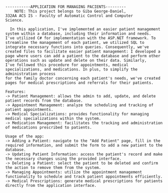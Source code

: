     -----------APPLICATION FOR MANAGING PACIENTS--------- 
        NOTE: This project belongs to Giba George-Daniel,
    332AA ACS IS - Faculty of Automatic Control and Computer
    Science. 

      In this application, I've implemented an easier patient management system within a database, including their information and needs.
    I've utilized C# for implementation with the ASP.NET framework. To streamline the management of each patient, we utilized SQL to 
    integrate necessary functions into queries. Consequently, we've created files to facilitate easier patient management: I developed a 
    page where users can add a patient to the database and perform other operations such as update and delete on their data. Similarly, 
    I've followed this procedure for appointments, medical specializations, and medications. In plus, to simplify the administration process 
    for the family doctor concerning each patient's needs, we've created pages for medical prescriptions and referrals for their patients.
    
    Features:
    -> Patient Management: allows the admin to add, update, and delete patient records from the database.
    -> Appointment Management: analyze the scheduling and tracking of patient appointments.
    -> Medical Specializations: provides functionality for managing medical specializations within the system.
    -> Medication Management: facilitates the tracking and administration of medications prescribed to patients.
    
    Usage of the app:
    -> Adding a Patient: navigate to the "Add Patient" page, fill in the required information, and submit the form to add a new patient to the database.
    -> Updating Patient Information: access the patient's record and make the necessary changes using the provided interface.
    -> Deleting a Patient: select the patient to be deleted and confirm the action to remove them from the system.
    -> Managing Appointments: utilize the appointment management functionality to schedule and track patient appointments efficiently.
    -> Medical Prescriptions: generate medical prescriptions for patients directly from the application interface.
